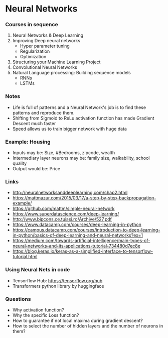 # Neural Networks

### Courses in sequence

1. Neural Networks & Deep Learning
2. Improving Deep neural networks
    - Hyper parameter tuning
    - Regularization
    - Optimization
3. Structuring your Machine Learning Project
4. Convolutional Neural Networks
5. Natural Language processing: Building sequence models
    - RNNs
    - LSTMs

### Notes

- Life is full of patterns and a Neural Network's job is to find these patterns and reproduce them.
- Shifting from Sigmoid to ReLu activation function has made Gradient Descent much faster
- Speed allows us to train bigger network with huge data

### Example: Housing

- Inputs may be: Size, #Bedrooms, zipcode, wealth
- Intermediary layer neurons may be: family size, walkability, school quality
- Output would be: Price

### Links

- http://neuralnetworksanddeeplearning.com/chap2.html
- https://mattmazur.com/2015/03/17/a-step-by-step-backpropagation-example/
- https://github.com/mattm/simple-neural-network
- https://www.superdatascience.com/deep-learning/
- http://www.bipcons.ce.tuiasi.ro/Archive/527.pdf
- https://www.datacamp.com/courses/deep-learning-in-python
- https://campus.datacamp.com/courses/introduction-to-deep-learning-in-python/basics-of-deep-learning-and-neural-networks?ex=1
- https://medium.com/towards-artificial-intelligence/main-types-of-neural-networks-and-its-applications-tutorial-734480d7ec8e
- https://blog.keras.io/keras-as-a-simplified-interface-to-tensorflow-tutorial.html

### Using Neural Nets in code

- Tensorflow Hub: https://tensorflow.org/hub
- Transformers python library by huggingface

### Questions

- Why activation function?
- Why the specific Loss function?
- How to guarantee if not local maxima during gradient descent?
- How to select the number of hidden layers and the number of neurons in them?

